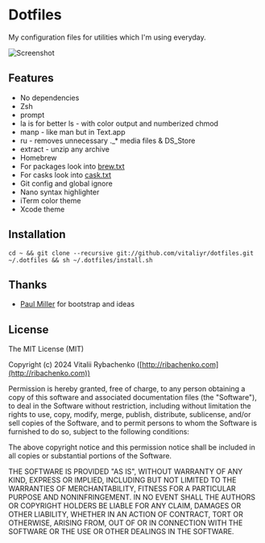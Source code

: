# Dotfiles
My configuration files for utilities which I'm using everyday.

![Screenshot](https://user-images.githubusercontent.com/2149612/221192964-61983fc7-2bc4-4ac8-badf-4b2d48d1c901.png)

## Features
* No dependencies
* Zsh
 * prompt
 * la is for better ls - with color output and numberized chmod
 * manp - like man but in Text.app
 * ru - removes unnecessary ._* media files & DS_Store
 * extract - unzip any archive
* Homebrew
 * For packages look into [brew.txt](brew.txt)
 * For casks look into [cask.txt](cask.txt)
* Git config and global ignore
* Nano syntax highlighter
* iTerm color theme
* Xcode theme

## Installation
```
cd ~ && git clone --recursive git://github.com/vitaliyr/dotfiles.git ~/.dotfiles && sh ~/.dotfiles/install.sh
```

## Thanks
* [Paul Miller](https://github.com/paulmillr) for bootstrap and ideas

## License
The MIT License (MIT)

Copyright (c) 2024 Vitalii Rybachenko ([http://ribachenko.com](http://ribachenko.com))

Permission is hereby granted, free of charge, to any person obtaining a copy
of this software and associated documentation files (the "Software"), to deal
in the Software without restriction, including without limitation the rights
to use, copy, modify, merge, publish, distribute, sublicense, and/or sell
copies of the Software, and to permit persons to whom the Software is
furnished to do so, subject to the following conditions:

The above copyright notice and this permission notice shall be included in all
copies or substantial portions of the Software.

THE SOFTWARE IS PROVIDED "AS IS", WITHOUT WARRANTY OF ANY KIND, EXPRESS OR
IMPLIED, INCLUDING BUT NOT LIMITED TO THE WARRANTIES OF MERCHANTABILITY,
FITNESS FOR A PARTICULAR PURPOSE AND NONINFRINGEMENT. IN NO EVENT SHALL THE
AUTHORS OR COPYRIGHT HOLDERS BE LIABLE FOR ANY CLAIM, DAMAGES OR OTHER
LIABILITY, WHETHER IN AN ACTION OF CONTRACT, TORT OR OTHERWISE, ARISING FROM,
OUT OF OR IN CONNECTION WITH THE SOFTWARE OR THE USE OR OTHER DEALINGS IN THE
SOFTWARE.
